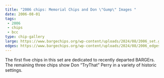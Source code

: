 ```yaml
---
title: "2006 chips: Memorial Chips and Don \"Gump\" Images "
date: 2006-08-01
tags:
 - 2006
 - chips
 - bcc
type: chip-gallery
large: https://www.bargechips.org/wp-content/uploads/2024/08/2006_set.gif
edges: https://www.bargechips.org/wp-content/uploads/2024/08/2006_edges.gif
---
```


The first five chips in this set are dedicated to recently departed
BARGErs. The remaining three chips show Don &#8220;TryThat&#8221; Perry in a
variety of historic settings.</p>
